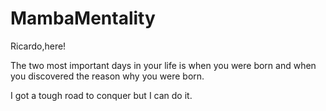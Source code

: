 # MambaMentality
Ricardo,here!

The two most important days in your life is when you were born and when you discovered the reason why you were born.

I got a tough road to conquer but I can do it.
